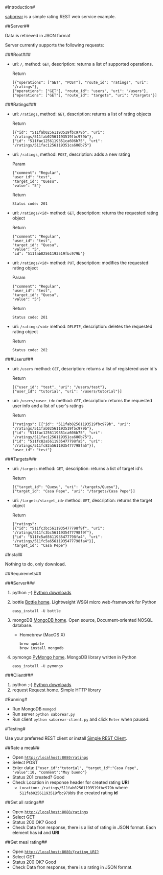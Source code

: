 #Introduction#

[saborear](https://github.com/diesire/saborear) is a simple rating REST web service example.

##Server##

Data is retrieved in JSON format

Server currently supports the following requests:

###Root###

*	uri: `/`, method: `GET`, description: returns a list of supported operations. 
	
	Return
	
		[{"operations": ["GET", "POST"], "route_id": "ratings", "uri": "/ratings"},
		{"operations": ["GET"], "route_id": "users", "uri": "/users"},
		{"operations": ["GET"], "route_id": "targets", "uri": "/targets"}]


###Ratings###

*	uri: `/ratings`, method: `GET`, description: returns a list of rating objects

	Return
	
		[{"id": "511fab02561193519fbc979b", "uri": "/ratings/511fab02561193519fbc979b"},
		{"id": "511fac1256119351ca606b75", "uri": "/ratings/511fac1256119351ca606b75"}
	
*	uri: `/ratings`, method: `POST`, description: adds a new rating

	Param
	
		{"comment": "Regular",
		"user_id": "test",
		"target_id": "Quesu",
		"value": "5"}
	
	Return
	
		Status code: 201
	
*	uri: `/ratings/<id>` method: `GET`, description: returns the requested rating object
	
	Return
	
		{"comment": "Regular",
		"user_id": "test",
		"target_id": "Quesu",
		"value": "5",
		"id": "511fab02561193519fbc979b"}
	
*	uri: `/ratings/<id>` method: `PUT`, description: modifies the requested rating object
	
	Param
	
		{"comment": "Regular",
		"user_id": "test",
		"target_id": "Quesu",
		"value": "5"}
	
	Return
	
		Status code: 201
	
*	uri: `/ratings/<id>` method: `DELETE`, description: deletes the requested rating object
	
	Return
	
		Status code: 202

###Users###
	
*	uri: `/users` method: `GET`, description: returns a list of registered user id's

	Return
	
		[{"user_id": "test", "uri": "/users/test"},
		{"user_id": "tutorial", "uri": "/users/tutorial"}]

*	uri: `/users/<user_id>` method: `GET`, description: returns the requested user info and a list of user's ratings
	
	Return
	
		{"ratings": [{"id": "511fab02561193519fbc979b", "uri": "/ratings/511fab02561193519fbc979b"},
		{"id": "511fac1256119351ca606b75", "uri": "/ratings/511fac1256119351ca606b75"},
		{"id": "511fc82a5611935477798fa5", "uri": "/ratings/511fc82a5611935477798fa5"}],
		"user_id": "test"}

###Targets###
	
*	uri: `/targets` method: `GET`, description: returns a list of target id's

	Return
	
		[{"target_id": "Quesu", "uri": "/targets/Quesu"},
		{"target_id": "Casa Pepe", "uri": "/targets/Casa Pepe"}]
	
*	uri: `/targets/<target_id>` method: `GET`, description: returns the target object

	Return

		{"ratings":
		[{"id": "511fc3bc5611935477798f9f", "uri": "/ratings/511fc3bc5611935477798f9f"},		
		{"id": "511fc5a65611935477798fa4", "uri": "/ratings/511fc5a65611935477798fa4"}],
		"target_id": "Casa Pepe"}
	
#Install#

Nothing to do, only download.

##Requiremets##

###Server###

1.	python ;-) [Python downloads](http://www.python.org/download/)
2.	bottle [Bottle home](http://bottlepy.org/docs/dev/index.html). Lightweight WSGI micro web-framework for Python

		easy_install -U bottle
3.	mongoDB [MongoDB home](http://www.mongodb.org). Open source, Document-oriented NOSQL database.
	*	Homebrew (MacOS X)
	
			brew update
			brew install mongodb
4.	pymongo [PyMongo home](http://api.mongodb.org/python/current/). MongoDB library written in Python

		easy_install -U pymongo

###Client###

1.	python ;-) [Python downloads](http://www.python.org/download/)
2.	request [Request home](http://docs.python-requests.org/en/latest/index.html). Simple HTTP library


#Running#

*	Run MongoDB `mongod`
*	Run server `python saborear.py`
*	Run client `python saborear-client.py` and click `Enter` when paused.


#Testing#

Use your preferred REST client or install [Simple REST Client](https://chrome.google.com/extensions/detail/fhjcajmcbmldlhcimfajhfbgofnpcjmb).

##Rate a meal##

*	Open [`http://localhost:8080/ratings`](http://localhost:8080/ratings)
*	Select POST
*	Enter data: `{"user_id":"tutorial", "target_id":"Casa Pepe", "value":10, "comment":"Muy bueno"}`
*	Status 201 created? Good
*	Check Location in response header for created rating **URI**
	*	`Location: /ratings/511fab02561193519fbc979b` where `511fab02561193519fbc979b`is the created rating **id**

##Get all ratings##

*	Open [`http://localhost:8080/ratings`](http://localhost:8080/ratings)
*	Select GET
*	Status 200 OK? Good
*	Check Data fron response, there is a list of rating in JSON format. Each element has **id** and **URI**

##Get meal rating##

*	Open [`http://localhost:8080/{rating_URI}`](http://localhost:8080/ratings/511fab02561193519fbc979b)
*	Select GET
*	Status 200 OK? Good
*	Check Data fron response, there is a rating in JSON format.
